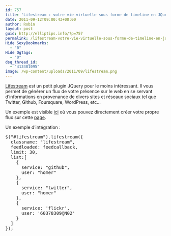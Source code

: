 ```yaml
---
id: 757
title: 'Lifestream : votre vie virtuelle sous forme de timeline en JQuery'
date: 2011-09-12T09:00:43+00:00
author: Robin
layout: post
guid: http://elliptips.info/?p=757
permalink: /lifestream-votre-vie-virtuelle-sous-forme-de-timeline-en-jquery/
Hide SexyBookmarks:
  - "0"
Hide OgTags:
  - "0"
dsq_thread_id:
  - "413481095"
image: /wp-content/uploads/2011/09/lifestream.png
---
```

[Lifestream](http://christianv.github.com/jquery-lifestream/ "Télécharger lifestream.") est un petit plugin JQuery pour le moins intéressant. Il vous permet de générer un flux de votre présence sur le web en se servant d&#8217;informations en provenance de divers sites et réseaux sociaux tel que Twitter, Github, Foursquare, WordPress, etc&#8230;

Un exemple est visible [ici](http://christianv.github.com/jquery-lifestream/example.html "Exemple lifestream") où vous pouvez directement créer votre propre flux sur cette [page](http://christianv.github.com/jquery-lifestream/me/ "Créer votre lifestream.").

Un exemple d&#8217;intégration :

<pre class="brush:js">$("#lifestream").lifestream({
  classname: "lifestream",
  feedloaded: feedcallback,
  limit: 30,
  list:[
    {
      service: "github",
      user: "homer"
    },
    {
      service: "twitter",
      user: "homer"
    },
    {
      service: 'flickr',
      user: '60378309@N02'
    }
  ]
});</pre>

&nbsp;